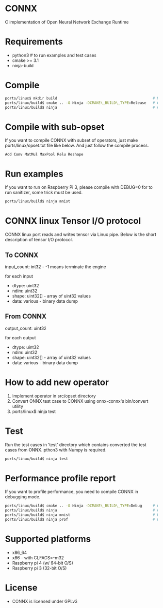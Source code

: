 # CONNX
C implementation of Open Neural Network Exchange Runtime

# Requirements
 * python3         # to run examples and test cases
 * cmake >= 3.1
 * ninja-build

# Compile
~~~sh
ports/linux$ mkdir build                                            # Make build directory
ports/linux/build$ cmake .. -G Ninja -DCMAKE\_BUILD\_TYPE=Release   # Generate build files
ports/linux/build$ ninja                                            # Compile
~~~

# Compile with sub-opset
If you want to compile CONNX with subset of operators, just make ports/linux/opset.txt file like below.
And just follow the compile process.

~~~
Add Conv MatMul MaxPool Relu Reshape
~~~

# Run examples
If you want to run on Raspberry Pi 3, please compile with DEBUG=0 for to run sanitizer, some trick must be used.

~~~sh
ports/linux/build$ ninja mnist
~~~

# CONNX linux Tensor I/O protocol
CONNX linux port reads and writes tensor via Linux pipe. Below is the short description of tensor I/O protocol.

## To CONNX
input\_count: int32 - -1 means terminate the engine

for each input  

 * dtype: uint32
 * ndim: uint32
 * shape: uint32[] - array of uint32 values
 * data: various - binary data dump

## From CONNX
output\_count: uint32

for each output

 * dtype: uint32
 * ndim: uint32
 * shape: uint32[] - array of uint32 values
 * data: various - binary data dump

# How to add new operator
 1. Implement operator in src/opset directory
 2. Convert ONNX test case to CONNX using onnx-connx's bin/convert utility
 3. ports/linux$ ninja test

# Test
Run the test cases in 'test' directory which contains converted the test cases from ONNX.
pthon3 with Numpy is required.

~~~sh
ports/linux/build$ ninja test
~~~

# Performance profile report
If you want to profile performance, you need to compile CONNX in debugging mode.

~~~sh
ports/linux/build$ cmake .. -G Ninja -DCMAKE\_BUILD\_TYPE=Debug     # Generate build files
ports/linux/build$ ninja                                            # Compile
ports/linux/build$ ninja mnist                                      # Run an any example
ports/linux/build$ ninja prof                                       # Print performance profile report
~~~

# Supported platforms
 * x86\_64
 * x86 - with CLFAGS=-m32
 * Raspberry pi 4 (w/ 64-bit O/S)
 * Raspberry pi 3 (32-bit O/S)

# License
 * CONNX is licensed under GPLv3
